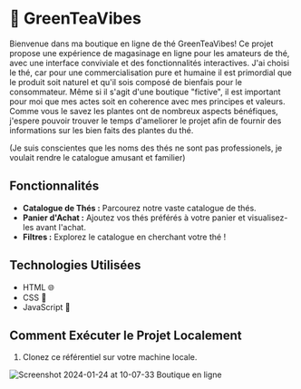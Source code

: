# 🍵 GreenTeaVibes

Bienvenue dans ma boutique en ligne de thé GreenTeaVibes! Ce projet propose une expérience de magasinage en ligne pour les amateurs de thé, avec une interface conviviale et des fonctionnalités interactives.
J'ai choisi le thé, car pour une commercialisation pure et humaine il est primordial que le produit soit naturel et qu'il sois composé de bienfais pour le consommateur. Même si il s'agit d'une boutique "fictive", il est important pour moi que mes actes soit en coherence avec mes principes et valeurs. Comme vous le savez les plantes ont de nombreux aspects bénéfiques, j'espere pouvoir trouver le temps d'ameliorer le projet afin de fournir des informations sur les bien faits des plantes du thé. 

(Je suis conscientes que les noms des thés ne sont pas professionels, je voulait rendre le catalogue amusant et familier)

## Fonctionnalités

- **Catalogue de Thés :** Parcourez notre vaste catalogue de thés.
- **Panier d'Achat :** Ajoutez vos thés préférés à votre panier et visualisez-les avant l'achat.
- **Filtres :** Explorez le catalogue en cherchant votre thé ! 

## Technologies Utilisées

- HTML 🌐
- CSS 🎨
- JavaScript 🚀

## Comment Exécuter le Projet Localement

1. Clonez ce référentiel sur votre machine locale.

![Screenshot 2024-01-24 at 10-07-33 Boutique en ligne](https://github.com/Zooom-w/Projet-SURICATE/assets/148760503/42e56b37-e8f3-4933-a7fc-7debb3ccc84d)


